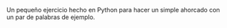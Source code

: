 Un pequeño ejercicio hecho en Python para hacer un simple ahorcado con un par de palabras de ejemplo.
